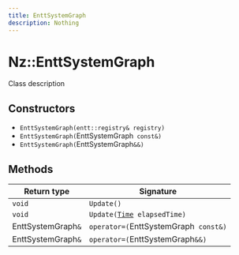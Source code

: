 ```yaml
---
title: EnttSystemGraph
description: Nothing
---
```


# Nz::EnttSystemGraph

Class description

## Constructors

- `EnttSystemGraph(entt::registry& registry)`
- `EnttSystemGraph(`EnttSystemGraph` const&)`
- `EnttSystemGraph(`EnttSystemGraph`&&)`

## Methods

| Return type | Signature |
| ----------- | --------- |
| `void` | `Update()` |
| `void` | `Update(`[`Time`](documentation/generated/Core/Time.md)` elapsedTime)` |
| EnttSystemGraph`&` | `operator=(`EnttSystemGraph` const&)` |
| EnttSystemGraph`&` | `operator=(`EnttSystemGraph`&&)` |
